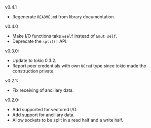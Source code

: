 v0.4.1
  * Regenerate `README.md` from library documentation.

v0.4.0
  * Make I/O functions take `&self` instead of `&mut self`.
  * Deprecate the `split()` API.

v0.3.0:
  * Update to tokio 0.3.2.
  * Report peer credentials with own `UCred` type since tokio made the construction private.

v0.2.1:
  * Fix receiving of ancillary data.

v0.2.0:
  * Add supported for vectored I/O.
  * Add support for ancillary data.
  * Allow sockets to be split in a read half and a write half.

